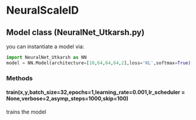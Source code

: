 # NeuralScaleID
## Model class (NeuralNet_Utkarsh.py)
you can instantiate a model via:
```python
import NeuralNet_Utkarsh as NN
model = NN.Model(architecture=[10,64,64,64,2],loss='KL',softmax=True)
```
### Methods
#### train(x,y,batch_size=32,epochs=1,learning_rate=0.001,lr_scheduler = None,verbose=2,asymp_steps=1000,skip=100)
trains the model
